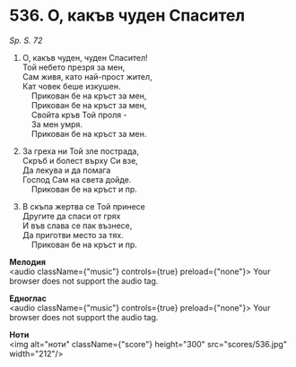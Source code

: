 # 536. О, какъв чуден Спасител  

*Sp. S. 72*  

1. О, какъв чуден, чуден Спасител!  
Той небето презря за мен,  
Сам живя, като най-прост жител,  
Кат човек беше изкушен.  
    Прикован бе на кръст за мен,  
    Прикован бе на кръст за мен,  
    Свойта кръв Той проля -  
    За мен умря.  
    Прикован бе на кръст за мен.  

2. За греха ни Той зле пострада,  
Скръб и болест върху Си взе,  
Да лекува и да помага  
Господ Сам на света дойде.  
    Прикован бе на кръст и пр.  

3. В скъпа жертва се Той принесе  
Другите да спаси от грях  
И във слава се пак възнесе,  
Да приготви место за тях.  
    Прикован бе на кръст и пр.  

__Мелодия__  
<audio className={"music"} controls={true} preload={"none"}><source src="mp3/536.mp3" type="audio/mpeg"/>
Your browser does not support the audio tag.
</audio>  

__Едноглас__  
<audio className={"music"} controls={true} preload={"none"}><source src="transp/536.mp3" type="audio/mpeg"/>
Your browser does not support the audio tag.
</audio>  

__Ноти__  
<img alt="ноти" className={"score"} height="300" src="scores/536.jpg" width="212"/>
